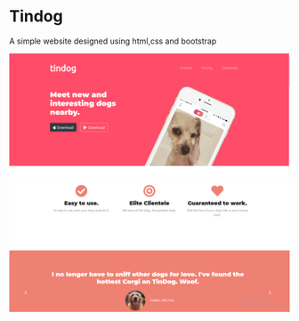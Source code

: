 # Tindog

A simple website designed using html,css and bootstrap

<img src="Capture.PNG">

<img src="Capture1.PNG">

